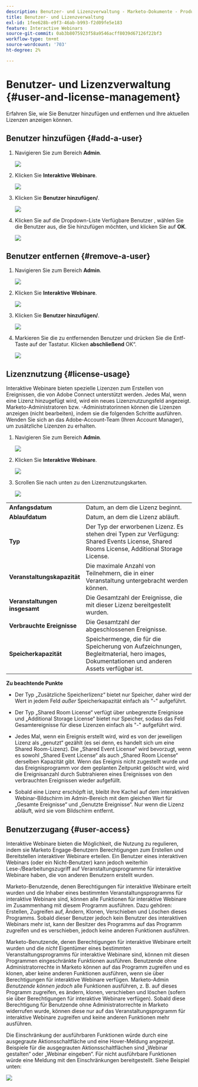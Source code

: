 ```yaml
---
description: Benutzer- und Lizenzverwaltung - Marketo-Dokumente - Produktdokumentation
title: Benutzer- und Lizenzverwaltung
exl-id: 1fee628b-e9f3-46ab-b993-f2d09fe5e183
feature: Interactive Webinars
source-git-commit: 0ab3b8075923f58a9546acff8039d67126f22bf3
workflow-type: tm+mt
source-wordcount: '703'
ht-degree: 2%

---
```


# Benutzer- und Lizenzverwaltung {#user-and-license-management}

Erfahren Sie, wie Sie Benutzer hinzufügen und entfernen und Ihre aktuellen Lizenzen anzeigen können.

## Benutzer hinzufügen {#add-a-user}

1. Navigieren Sie zum Bereich **Admin**.

   ![](assets/user-and-license-management-1.png)

1. Klicken Sie **Interaktive Webinare**.

   ![](assets/user-and-license-management-2.png)

1. Klicken Sie **Benutzer hinzufügen/**.

   ![](assets/user-and-license-management-3.png)

1. Klicken Sie auf die Dropdown-Liste Verfügbare Benutzer , wählen Sie die Benutzer aus, die Sie hinzufügen möchten, und klicken Sie auf **OK**.

   ![](assets/user-and-license-management-4.png)

## Benutzer entfernen {#remove-a-user}

1. Navigieren Sie zum Bereich **Admin**.

   ![](assets/user-and-license-management-5.png)

1. Klicken Sie **Interaktive Webinare**.

   ![](assets/user-and-license-management-6.png)

1. Klicken Sie **Benutzer hinzufügen/**.

   ![](assets/user-and-license-management-7.png)

1. Markieren Sie die zu entfernenden Benutzer und drücken Sie die Entf-Taste auf der Tastatur. Klicken **abschließend** OK“.

   ![](assets/user-and-license-management-8.png)

## Lizenznutzung {#license-usage}

Interaktive Webinare bieten spezielle Lizenzen zum Erstellen von Ereignissen, die von Adobe Connect unterstützt werden. Jedes Mal, wenn eine Lizenz hinzugefügt wird, wird ein neues Lizenznutzungsfeld angezeigt. Marketo-Administratoren bzw. -Administratorinnen können die Lizenzen anzeigen (nicht bearbeiten), indem sie die folgenden Schritte ausführen. Wenden Sie sich an das Adobe-Account-Team (Ihren Account Manager), um zusätzliche Lizenzen zu erhalten.

1. Navigieren Sie zum Bereich **Admin**.

   ![](assets/user-and-license-management-9.png)

1. Klicken Sie **Interaktive Webinare**.

   ![](assets/user-and-license-management-10.png)

1. Scrollen Sie nach unten zu den Lizenznutzungskarten.

   ![](assets/user-and-license-management-11.png)

<table> 
  <tr>
   <td width="20%"><b>Anfangsdatum</b></td>
   <td width="80%">Datum, an dem die Lizenz beginnt.</td>
  </tr>
  <tr> 
   <td width="20%"><b>Ablaufdatum</b></td>
   <td width="80%">Datum, an dem die Lizenz abläuft.</td>
  </tr>
  <tr> 
   <td width="20%"><b>Typ</b></td>
   <td width="80%">Der Typ der erworbenen Lizenz. Es stehen drei Typen zur Verfügung: Shared Events License, Shared Rooms License, Additional Storage License.</td>
  </tr>
  <tr> 
   <td width="20%"><b>Veranstaltungskapazität</b></td>
   <td width="80%">Die maximale Anzahl von Teilnehmern, die in einer Veranstaltung untergebracht werden können.</td>
  </tr>
  <tr> 
   <td width="20%"><b>Veranstaltungen insgesamt</b></td>
   <td width="80%">Die Gesamtzahl der Ereignisse, die mit dieser Lizenz bereitgestellt wurden.</td>
  </tr>
  <tr> 
   <td width="20%"><b>Verbrauchte Ereignisse</b></td>
   <td width="80%">Die Gesamtzahl der abgeschlossenen Ereignisse.</td>
  </tr>
  <tr> 
   <td width="20%"><b>Speicherkapazität</b></td>
   <td width="80%">Speichermenge, die für die Speicherung von Aufzeichnungen, Begleitmaterial, hero images, Dokumentationen und anderen Assets verfügbar ist.</td>
  </tr>
  </tbody>
</table>

**Zu beachtende Punkte**

* Der Typ „Zusätzliche Speicherlizenz“ bietet nur Speicher, daher wird der Wert in jedem Feld _außer_ Speicherkapazität einfach als &quot;-&quot; aufgeführt.

* Der Typ „Shared Room License“ verfügt über unbegrenzte Ereignisse und „Additional Storage License“ bietet nur Speicher, sodass das Feld Gesamtereignisse für diese Lizenzen einfach als &quot;-&quot; aufgeführt wird.

* Jedes Mal, wenn ein Ereignis erstellt wird, wird es von der jeweiligen Lizenz als „genutzt“ gezählt (es sei denn, es handelt sich um eine Shared Room-Lizenz). Die „Shared Event License“ wird bevorzugt, wenn es sowohl „Shared Event License“ als auch „Shared Room License“ derselben Kapazität gibt. Wenn das Ereignis nicht zugestellt wurde und das Ereignisprogramm vor dem geplanten Zeitpunkt gelöscht wird, wird die Ereignisanzahl durch Subtrahieren eines Ereignisses von den verbrauchten Ereignissen wieder aufgefüllt.

* Sobald eine Lizenz erschöpft ist, bleibt ihre Kachel auf dem interaktiven Webinar-Bildschirm im Admin-Bereich mit dem gleichen Wert für „Gesamte Ereignisse“ und „Genutzte Ereignisse“. Nur wenn die Lizenz abläuft, wird sie vom Bildschirm entfernt.

## Benutzerzugang {#user-access}

Interaktive Webinare bieten die Möglichkeit, die Nutzung zu regulieren, indem sie Marketo Engage-Benutzern Berechtigungen zum Erstellen und Bereitstellen interaktiver Webinare erteilen. Ein Benutzer eines interaktiven Webinars (oder ein Nicht-Benutzer) kann jedoch weiterhin Lese-/Bearbeitungszugriff auf Veranstaltungsprogramme für interaktive Webinare haben, die von anderen Benutzern erstellt wurden.

Marketo-Benutzende, denen Berechtigungen für interaktive Webinare erteilt wurden und die Inhaber eines bestimmten Veranstaltungsprogramms für interaktive Webinare sind, können alle Funktionen für interaktive Webinare im Zusammenhang mit diesem Programm ausführen. Dazu gehören: Erstellen, Zugreifen auf, Ändern, Klonen, Verschieben und Löschen dieses Programms. Sobald dieser Benutzer jedoch kein Benutzer des interaktiven Webinars mehr ist, kann der Besitzer des Programms auf das Programm zugreifen und es verschieben, jedoch keine anderen Funktionen ausführen.

Marketo-Benutzende, denen Berechtigungen für interaktive Webinare erteilt wurden und die _nicht_ Eigentümer eines bestimmten Veranstaltungsprogramms für interaktive Webinare sind, können mit diesen Programmen eingeschränkte Funktionen ausführen. Benutzende ohne Administratorrechte in Marketo können auf das Programm zugreifen und es klonen, aber keine anderen Funktionen ausführen, wenn sie über Berechtigungen für interaktive Webinare verfügen. Marketo-Admin _Benutzende können jedoch_ alle Funktionen ausführen, z. B. auf dieses Programm zugreifen, es ändern, klonen, verschieben und löschen (sofern sie über Berechtigungen für interaktive Webinare verfügen). Sobald diese Berechtigung für Benutzende ohne Administratorrechte in Marketo widerrufen wurde, können diese nur auf das Veranstaltungsprogramm für interaktive Webinare zugreifen und keine anderen Funktionen mehr ausführen.

Die Einschränkung der ausführbaren Funktionen würde durch eine ausgegraute Aktionsschaltfläche und eine Hover-Meldung angezeigt. Beispiele für die ausgegrauten Aktionsschaltflächen sind „Webinar gestalten“ oder „Webinar eingeben“. Für nicht ausführbare Funktionen würde eine Meldung mit den Einschränkungen bereitgestellt. Siehe Beispiel unten:

![](assets/user-and-license-management-12.png)
